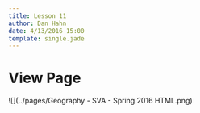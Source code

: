 ```yaml
---
title: Lesson 11
author: Dan Hahn
date: 4/13/2016 15:00
template: single.jade
---
```


# View Page

![](../pages/Geography - SVA - Spring 2016 HTML.png)
